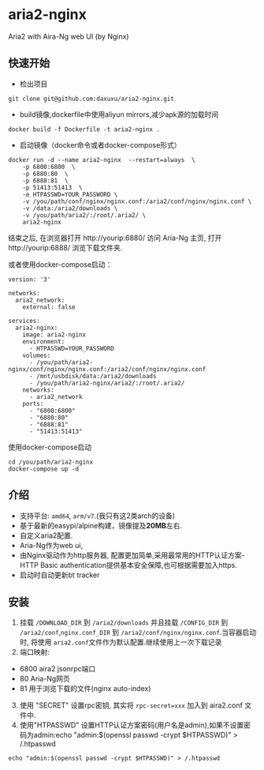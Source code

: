 # aria2-nginx
Aria2 with Aira-Ng web UI (by Nginx)
## 快速开始
* 检出项目
```
git clone git@github.com:daxuxu/aria2-nginx.git
```
* build镜像,dockerfile中使用aliyun mirrors,减少apk源的加载时间
```
docker build -f Dockerfile -t aria2-nginx .
```

* 启动镜像（docker命令或者docker-compose形式）

```
docker run -d --name aria2-nginx  --restart=always  \
    -p 6800:6800  \
    -p 6880:80  \
    -p 6888:81  \
    -p 51413:51413  \
    -e HTPASSWD=YOUR_PASSWORD \
    -v /you/path/conf/nginx/nginx.conf:/aria2/conf/nginx/nginx.conf \
    -v /data:/aria2/downloads \
    -v /you/path/aria2/:/root/.aria2/ \
    aria2-nginx
```
结束之后, 在浏览器打开 http://yourip:6880/ 访问 Aria-Ng 主页, 打开 http://yourip:6888/ 浏览下载文件夹.

或者使用docker-compose启动：
```
version: '3'

networks:
  aria2_network:
    external: false

services:
  aria2-nginx:
    image: aria2-nginx
    environment:
      - HTPASSWD=YOUR_PASSWORD
    volumes:
      - /you/path/aria2-nginx/conf/nginx/nginx.conf:/aria2/conf/nginx/nginx.conf
      - /mnt/usbdisk/data:/aria2/downloads
      - /you/path/aria2-nginx/aria2/:/root/.aria2/
    networks:
      - aria2_network
    ports:
      - "6800:6800"
      - "6880:80"
      - "6888:81"
      - "51413:51413"

```
使用docker-compose启动
```
cd /you/path/aria2-nginx
docker-compose up -d
```


## 介绍
* 支持平台: `amd64`, `arm/v7`.(我只有这2类arch的设备)
* 基于最新的easypi/alpine构建，镜像提及**20MB**左右.
* 自定义aria2配置.
* Aria-Ng作为web ui,
* 由Nginx驱动作为http服务器, 配置更加简单,采用最常用的HTTP认证方案-HTTP Basic authentication提供基本安全保障,也可根据需要加入https.
* 启动时自动更新bt tracker

## 安装
1. 挂载 `/DOWNLOAD_DIR` 到 `/aria2/downloads` 并且挂载 `/CONFIG_DIR` 到 `/aria2/conf`,`nginx.conf_DIR` 到 `/aria2/conf/nginx/nginx.conf`.当容器启动时, 将使用  `aria2.conf`文件作为默认配置.继续使用上一次下载记录
2. 端口映射:
  * 6800 aira2 jsonrpc端口
  * 80 Aria-Ng网页
  * 81 用于浏览下载的文件(nginx auto-index)
3. 使用 "SECRET"  设置rpc密钥, 其实将 `rpc-secret=xxx` 加入到 aira2.conf 文件中.
4. 使用"HTPASSWD" 设置HTTP认证方案密码(用户名是admin),如果不设置密码为admin:echo "admin:$(openssl passwd -crypt $HTPASSWD)" > /.htpasswd
```
echo "admin:$(openssl passwd -crypt $HTPASSWD)" > /.htpasswd
```